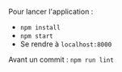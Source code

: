 Pour lancer l'application :

- `npm install`
- `npm start`
- Se rendre à `localhost:8000`

Avant un commit : `npm run lint`
